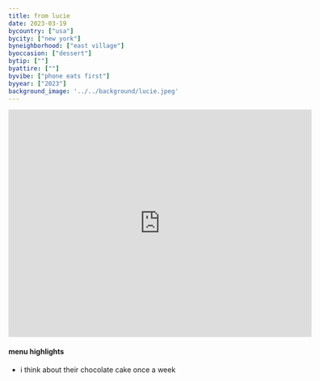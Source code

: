 ```yaml
---
title: from lucie
date: 2023-03-19
bycountry: ["usa"]
bycity: ["new york"]
byneighborhood: ["east village"]
byoccasion: ["dessert"]
bytip: [""]
byattire: [""]
byvibe: ["phone eats first"]
byyear: ["2023"]
background_image: '../../background/lucie.jpeg'
---
```


<iframe src="https://www.google.com/maps/embed?pb=!1m18!1m12!1m3!1d3023.522420924765!2d-73.98584168810406!3d40.72852877127183!2m3!1f0!2f0!3f0!3m2!1i1024!2i768!4f13.1!3m3!1m2!1s0x89c259f1785a2917%3A0x728dee7e744d177d!2sFrom%20Lucie!5e0!3m2!1sen!2sus!4v1706667528947!5m2!1sen!2sus" width="600" height="450" style="border:0;" allowfullscreen="" loading="lazy" referrerpolicy="no-referrer-when-downgrade"></iframe>

#### menu highlights
* i think about their chocolate cake once a week 